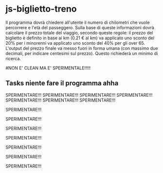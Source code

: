 # js-biglietto-treno


Il programma dovrà chiedere all'utente il numero di chilometri che vuole percorrere e l'età del passeggero.
Sulla base di queste informazioni dovrà calcolare il prezzo totale del viaggio, secondo queste regole:
il prezzo del biglietto è definito in base ai km (0.21 € al km)
va applicato uno sconto del 20% per i minorenni
va applicato uno sconto del 40% per gli over 65.
L'output del prezzo finale va messo fuori in forma umana (con massimo due decimali, per indicare centesimi sul prezzo). Questo richiederà un minimo di ricerca.


#NON E' CLEAN MA E' SPERIMENTALE!!!!!

## Tasks niente fare il programma ahha 
SPERIMENTARE!!!
SPERIMENTARE!!!
SPERIMENTARE!!!
SPERIMENTARE!!!
SPERIMENTARE!!!
SPERIMENTARE!!!
SPERIMENTARE!!!

SPERIMENTARE!!!

SPERIMENTARE!!!

SPERIMENTARE!!!

SPERIMENTARE!!!

SPERIMENTARE!!!

SPERIMENTARE!!!

SPERIMENTARE!!!
